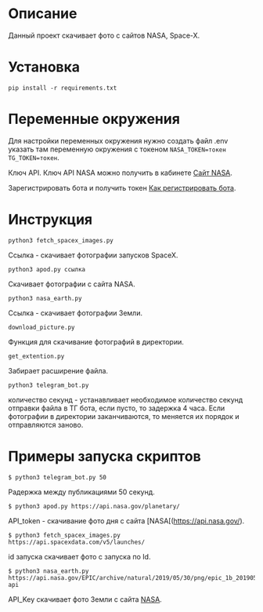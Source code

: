 Описание
=
Данный проект скачивает фото с сайтов NASA, Space-X.

Установка
=

```
pip install -r requirements.txt
```

Переменные окружения
=
Для настройки переменных окружения нужно создать файл .env указать там переменную окружения с токеном ```NASA_TOKEN=токен```
```TG_TOKEN=токен```.

Ключ API.  Ключ API NASA можно получить в кабинете  [Сайт NASA](https://api.nasa.gov/).

Зарегистрировать бота и получить токен  [Как регистрировать бота](bit.ly/47ELQuZ).


Инструкция
=

```
python3 fetch_spacex_images.py
``` 
Ссылка - скачивает фотографии запусков SpaceX.

```
python3 apod.py ссылка
```
Скачивает фотографии с сайта NASA.

```
python3 nasa_earth.py
``` 
Ссылка - скачивает фотографии Земли.

```
download_picture.py
``` 
Функция для скачивание фотографий в директории.

```
get_extention.py
``` 
Забирает расширение файла.

```
python3 telegram_bot.py
``` 
количество секунд - устанавливает необходимое количество секунд отправки файла в ТГ бота, если пусто, то задержка 4 часа. Если фотографии в директории заканчиваются, то меняется их порядок и отправляются заново.

Примеры запуска скриптов
=

```
$ python3 telegram_bot.py 50
```
Pадержка между публикациями 50 секунд.

```
$ python3 apod.py https://api.nasa.gov/planetary/
``` 
API_token - скачивание фото дня с сайта [NASA[(https://api.nasa.gov/).

```
$ python3 fetch_spacex_images.py https://api.spacexdata.com/v5/launches/
``` 
id запуска скачивает фото с запуска по Id.

```
$ python3 nasa_earth.py  https://api.nasa.gov/EPIC/archive/natural/2019/05/30/png/epic_1b_20190530011359.png?api
``` 
API_Key скачивает фото Земли с сайта [NASA](https://api.nasa.gov/).

